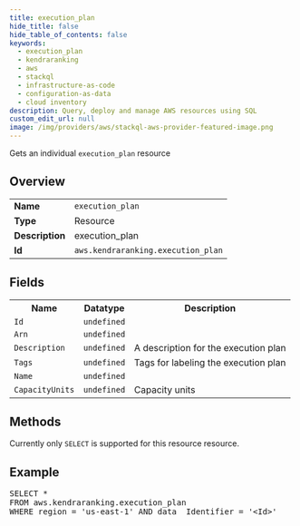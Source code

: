 ```yaml
---
title: execution_plan
hide_title: false
hide_table_of_contents: false
keywords:
  - execution_plan
  - kendraranking
  - aws
  - stackql
  - infrastructure-as-code
  - configuration-as-data
  - cloud inventory
description: Query, deploy and manage AWS resources using SQL
custom_edit_url: null
image: /img/providers/aws/stackql-aws-provider-featured-image.png
---
```

Gets an individual <code>execution_plan</code> resource

## Overview
<table><tbody>
<tr><td><b>Name</b></td><td><code>execution_plan</code></td></tr>
<tr><td><b>Type</b></td><td>Resource</td></tr>
<tr><td><b>Description</b></td><td>execution_plan</td></tr>
<tr><td><b>Id</b></td><td><code>aws.kendraranking.execution_plan</code></td></tr>
</tbody></table>

## Fields
<table><tbody>
<tr><th>Name</th><th>Datatype</th><th>Description</th></tr>
<tr><td><code>Id</code></td><td><code>undefined</code></td><td></td></tr>
<tr><td><code>Arn</code></td><td><code>undefined</code></td><td></td></tr>
<tr><td><code>Description</code></td><td><code>undefined</code></td><td>A description for the execution plan</td></tr>
<tr><td><code>Tags</code></td><td><code>undefined</code></td><td>Tags for labeling the execution plan</td></tr>
<tr><td><code>Name</code></td><td><code>undefined</code></td><td></td></tr>
<tr><td><code>CapacityUnits</code></td><td><code>undefined</code></td><td>Capacity units</td></tr>

</tbody></table>

## Methods
Currently only <code>SELECT</code> is supported for this resource resource.

## Example
<pre>
SELECT * 
FROM aws.kendraranking.execution_plan
WHERE region = 'us-east-1' AND data__Identifier = '&lt;Id&gt;'
</pre>
